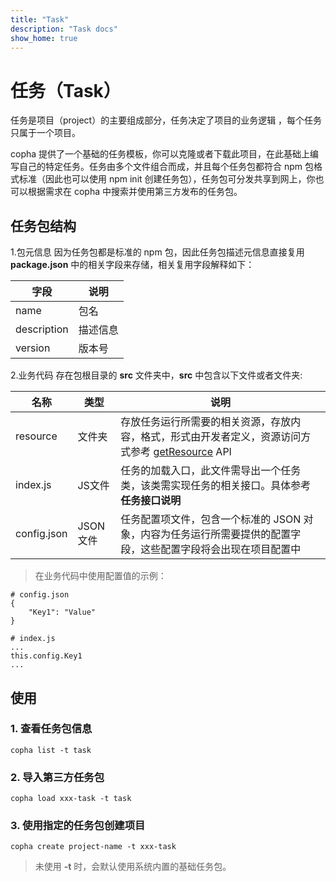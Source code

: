 ```yaml
---
title: "Task"
description: "Task docs"
show_home: true
---
```


# 任务（Task）
任务是项目（project）的主要组成部分，任务决定了项目的业务逻辑 ，每个任务只属于一个项目。

copha 提供了一个基础的任务模板，你可以克隆或者下载此项目，在此基础上编写自己的特定任务。任务由多个文件组合而成，并且每个任务包都符合 npm 包格式标准（因此也可以使用 npm init 创建任务包），任务包可分发共享到网上，你也可以根据需求在 copha 中搜索并使用第三方发布的任务包。

## 任务包结构
1.包元信息
	因为任务包都是标准的 npm 包，因此任务包描述元信息直接复用 **package.json** 中的相关字段来存储，相关复用字段解释如下：

| 字段 | 说明|
|--|--|
| name | 包名 |
| description | 描述信息 |
| version| 版本号 |

2.业务代码
	存在包根目录的 **src** 文件夹中，**src** 中包含以下文件或者文件夹:

| 名称 | 类型 | 说明|
|--|--|--|
| resource | 文件夹 | 存放任务运行所需要的相关资源，存放内容，格式，形式由开发者定义，资源访问方式参考 [getResource](#getResource) API |
| index.js| JS文件 | 任务的加载入口，此文件需导出一个任务类，该类需实现任务的相关接口。具体参考 **任务接口说明** |
| config.json| JSON文件 | 任务配置项文件，包含一个标准的 JSON 对象，内容为任务运行所需要提供的配置字段，这些配置字段将会出现在项目配置中 |

> 在业务代码中使用配置值的示例：

```
# config.json
{
	"Key1": "Value"
}

# index.js
...
this.config.Key1
...
```

## 使用
### 1. 查看任务包信息
 ```
 copha list -t task
 ```
### 2. 导入第三方任务包
```
copha load xxx-task -t task
```
### 3. 使用指定的任务包创建项目
```
copha create project-name -t xxx-task
```
> 未使用 **-t** 时，会默认使用系统内置的基础任务包。
